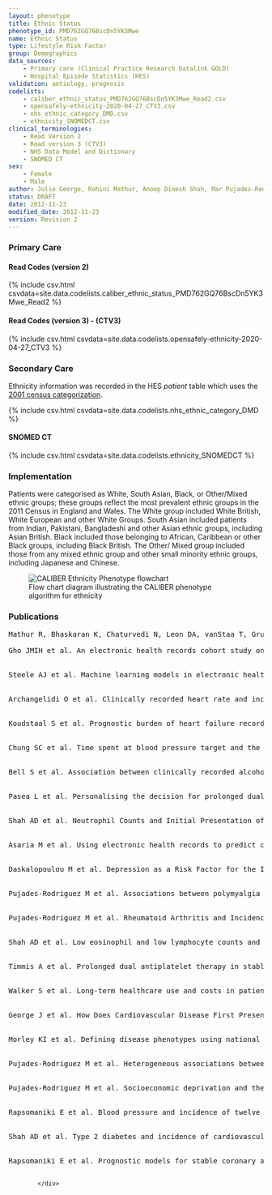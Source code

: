 ```yaml
---
layout: phenotype
title: Ethnic Status
phenotype_id: PMD762GQ76BscDn5YK3Mwe
name: Ethnic Status
type: Lifestyle Risk Factor
group: Demographics
data_sources:
    - Primary care (Clinical Practice Research Datalink GOLD)
    - Hospital Episode Statistics (HES)
validation: aetiology, prognosis
codelists:
    - caliber_ethnic_status_PMD762GQ76BscDn5YK3Mwe_Read2.csv
    - opensafely-ethnicity-2020-04-27_CTV3.csv
    - nhs_ethnic_category_DMD.csv
    - ethnicity_SNOMEDCT.csv
clinical_terminologies: 
    - Read Version 2
    - Read version 3 (CTV3)
    - NHS Data Model and Dictionary
    - SNOMED CT
sex: 
    - Female
    - Male
author: Julie George, Rohini Mathur, Anoop Dinesh Shah, Mar Pujades-Rodriguez, Spiros Denaxas, Liam Smeeth, Adam Timmis, Harry Hemingway, Ieva Lipsa, Alex J Walker, Brian MacKenna, Susheel Varma
status: DRAFT
date: 2012-11-23
modified_date: 2012-11-23
version: Revision 2
---
```


### Primary Care

#### Read Codes (version 2)
{% include csv.html csvdata=site.data.codelists.caliber_ethnic_status_PMD762GQ76BscDn5YK3Mwe_Read2 %}

#### Read Codes (version 3) - (CTV3)
{% include csv.html csvdata=site.data.codelists.opensafely-ethnicity-2020-04-27_CTV3 %}

### Secondary Care

Ethnicity information was recorded in the HES <i>patient</i> table which uses the <a href="https://datadictionary.nhs.uk/data_elements/ethnic_category.html">2001 census categorization</a>. 


{% include csv.html csvdata=site.data.codelists.nhs_ethnic_category_DMD %}

#### SNOMED CT

{% include csv.html csvdata=site.data.codelists.ethnicity_SNOMEDCT %}

### Implementation

<div id="implementation" class="tab-pane active">
                  

Patients were categorised as White, South Asian, Black, or Other/Mixed ethnic groups; these groups reflect the most prevalent ethnic groups in the 2011 Census in England and Wales. The White group included White British, White European and other White Groups. South Asian included patients from Indian, Pakistani, Bangladeshi and other Asian ethnic groups, including Asian British. Black included those belonging to African, Caribbean or other Black groups, including Black British. The Other/ Mixed group included those from any mixed ethnic group and other small minority ethnic groups, including Japanese and Chinese.

<figure>
    <img src="/assets/img/ethnicity_flowchart.png" alt="CALIBER Ethnicity Phenotype flowchart" class="center">
    <figcaption>Flow chart diagram illustrating the CALIBER phenotype algorithm for ethnicity </figcaption>
</figure>

</div>


### Publications

<div id="publications" class="tab-pane active">

<pre>Mathur R, Bhaskaran K, Chaturvedi N, Leon DA, vanStaa T, Grundy E, Smeeth L. Completeness and usability of ethnicity data in UK-based primary care and hospital databases. J Public Health (Oxf). 2014 Dec;36(4):684-92. doi: <a href="https://doi.org/10.1093/pubmed/fdt116">10.1093/pubmed/fdt116</a>. Epub 2013 Dec 8. PMID: <a href="https://pubmed.ncbi.nlm.nih.gov/24323951/">24323951</a>; PMCID: <a href="http://www.ncbi.nlm.nih.gov/pmc/articles/pmc4245896/">PMC4245896</a>.              

Gho JMIH et al. An electronic health records cohort study on heart failure following myocardial infarction in England: incidence and predictors. BMJ Open. 2018 Mar 3;8(3):e018331. doi: 10.1136/bmjopen-2017-018331. PMID: <a href="https://www.ncbi.nlm.nih.gov/pubmed/29502083">29502083</a>


Steele AJ et al. Machine learning models in electronic health records can outperform conventional survival models for predicting patient mortality in coronary artery disease. PLoS One. 2018 Aug 31;13(8):e0202344. doi: 10.1371/journal.pone.0202344. eCollection 2018. PMID: <a href="https://www.ncbi.nlm.nih.gov/pubmed/30169498">30169498</a>


Archangelidi O et al. Clinically recorded heart rate and incidence of 12 coronary, cardiac, cerebrovascular and peripheral arterial diseases in 233,970 men and women: A linked electronic health record study. Eur J Prev Cardiol. 2018 Sep;25(14):1485-1495. doi: 10.1177/2047487318785228. Epub 2018 Jul 2. PMID: <a href="https://www.ncbi.nlm.nih.gov/pubmed/29966429">29966429</a>


Koudstaal S et al. Prognostic burden of heart failure recorded in primary care, acute hospital admissions, or both: a population-based linked electronic health record cohort study in 2.1 million people. Eur J Heart Fail. 2017 Sep;19(9):1119-1127. doi: 10.1002/ejhf.709. Epub 2016 Dec 23. PMID: <a href="https://www.ncbi.nlm.nih.gov/pubmed/28008698">28008698</a>


Chung SC et al. Time spent at blood pressure target and the risk of death and cardiovascular diseases. PLoS One. 2018 Sep 5;13(9):e0202359. doi: 10.1371/journal.pone.0202359. eCollection 2018. PMID: <a href="https://www.ncbi.nlm.nih.gov/pubmed/30183734">30183734</a>


Bell S et al. Association between clinically recorded alcohol consumption and initial presentation of 12 cardiovascular diseases: population based cohort study using linked health records. BMJ. 2017 Mar 22;356:j909. PMID: <a href="https://www.ncbi.nlm.nih.gov/pubmed/28331015">28331015</a>


Pasea L et al. Personalising the decision for prolonged dual antiplatelet therapy: development, validation and potential impact of prognostic models for cardiovascular events and bleeding in myocardial infarction survivors. Eur Heart J. 2017 Apr 7;38(14):1048-1055. doi: 10.1093/eurheartj/ehw683. PMID: <a href="https://www.ncbi.nlm.nih.gov/pubmed/28329300">28329300</a>


Shah AD et al. Neutrophil Counts and Initial Presentation of 12 Cardiovascular Diseases: A CALIBER Cohort Study. J Am Coll Cardiol. 2017 Mar 7;69(9):1160-1169. doi: 10.1016/j.jacc.2016.12.022. PMID: <a href="https://www.ncbi.nlm.nih.gov/pubmed/28254179">28254179</a>


Asaria M et al. Using electronic health records to predict costs and outcomes in stable coronary artery disease. Heart. 2016 May 15;102(10):755-62. doi: 10.1136/heartjnl-2015-308850. Epub 2016 Feb 10. PMID: <a href="https://www.ncbi.nlm.nih.gov/pubmed/26864674">26864674</a>


Daskalopoulou M et al. Depression as a Risk Factor for the Initial Presentation of Twelve Cardiac, Cerebrovascular, and Peripheral Arterial Diseases: Data Linkage Study of 1.9 Million Women and Men. PLoS One. 2016 Apr 22;11(4):e0153838. doi: 10.1371/journal.pone.0153838. eCollection 2016. PMID: <a href="https://www.ncbi.nlm.nih.gov/pubmed/27105076">27105076</a>


Pujades-Rodriguez M et al. Associations between polymyalgia rheumatica and giant cell arteritis and 12 cardiovascular diseases. Heart. 2016 Mar;102(5):383-9. doi: 10.1136/heartjnl-2015-308514. Epub 2016 Jan 19. PMID: <a href="https://www.ncbi.nlm.nih.gov/pubmed/26786818">26786818</a>


Pujades-Rodriguez M et al. Rheumatoid Arthritis and Incidence of Twelve Initial Presentations of Cardiovascular Disease: A Population Record-Linkage Cohort Study in England. PLoS One. 2016 Mar 15;11(3):e0151245. doi: 10.1371/journal.pone.0151245. eCollection 2016. PMID: <a href="https://www.ncbi.nlm.nih.gov/pubmed/26978266">26978266</a>


Shah AD et al. Low eosinophil and low lymphocyte counts and the incidence of 12 cardiovascular diseases: a CALIBER cohort study. Open Heart. 2016 Sep 5;3(2):e000477. doi: 10.1136/openhrt-2016-000477. eCollection 2016. PMID: <a href="https://www.ncbi.nlm.nih.gov/pubmed/27621833">27621833</a>


Timmis A et al. Prolonged dual antiplatelet therapy in stable coronary disease: comparative observational study of benefits and harms in unselected versus trial populations. BMJ. 2016 Jun 22;353:i3163. PMID: <a href="https://www.ncbi.nlm.nih.gov/pubmed/27334486">27334486</a>


Walker S et al. Long-term healthcare use and costs in patients with stable coronary artery disease: a population-based cohort using linked health records (CALIBER). Eur Heart J Qual Care Clin Outcomes. 2016 Jan 20;2(2):125-140. doi: 10.1093/ehjqcco/qcw003. PMID: <a href="https://www.ncbi.nlm.nih.gov/pubmed/27042338">27042338</a>


George J et al. How Does Cardiovascular Disease First Present in Women and Men? Incidence of 12 Cardiovascular Diseases in a Contemporary Cohort of 1,937,360 People. Circulation. 2015 Oct 6;132(14):1320-8. doi: 10.1161/CIRCULATIONAHA.114.013797. Epub 2015 Sep 1. PMID: <a href="https://www.ncbi.nlm.nih.gov/pubmed/26330414">26330414</a>


Morley KI et al. Defining disease phenotypes using national linked electronic health records: a case study of atrial fibrillation. PLoS One. 2014 Nov 4;9(11):e110900. doi: 10.1371/journal.pone.0110900. eCollection 2014. PMID: <a href="https://www.ncbi.nlm.nih.gov/pubmed/25369203">25369203</a>


Pujades-Rodriguez M et al. Heterogeneous associations between smoking and a wide range of initial presentations of cardiovascular disease in 1937360 people in England: lifetime risks and implications for risk prediction. Int J Epidemiol. 2015 Feb;44(1):129-41. doi: 10.1093/ije/dyu218. Epub 2014 Nov 20. PMID: <a href="https://www.ncbi.nlm.nih.gov/pubmed/25416721">25416721</a>


Pujades-Rodriguez M et al. Socioeconomic deprivation and the incidence of 12 cardiovascular diseases in 1.9 million women and men: implications for risk prediction and prevention. PLoS One. 2014 Aug 21;9(8):e104671. doi: 10.1371/journal.pone.0104671. eCollection 2014. PMID: <a href="https://www.ncbi.nlm.nih.gov/pubmed/25144739">25144739</a>


Rapsomaniki E et al. Blood pressure and incidence of twelve cardiovascular diseases: lifetime risks, healthy life-years lost, and age-specific associations in 1.25 million people. Lancet. 2014 May 31;383(9932):1899-911. doi: 10.1016/S0140-6736(14)60685-1. PMID: <a href="https://www.ncbi.nlm.nih.gov/pubmed/24881994">24881994</a>


Shah AD et al. Type 2 diabetes and incidence of cardiovascular diseases: a cohort study in 1.9 million people. Lancet Diabetes Endocrinol. 2015 Feb;3(2):105-13. doi: 10.1016/S2213-8587(14)70219-0. Epub 2014 Nov 11. PMID: <a href="https://www.ncbi.nlm.nih.gov/pubmed/25466521">25466521</a>


Rapsomaniki E et al. Prognostic models for stable coronary artery disease based on electronic health record cohort of 102 023 patients. Eur Heart J. 2014 Apr;35(13):844-52. doi: 10.1093/eurheartj/eht533. Epub 2013 Dec 17. PMID: <a href="https://www.ncbi.nlm.nih.gov/pubmed/24353280">24353280</a>
        
</pre>

            </div>
